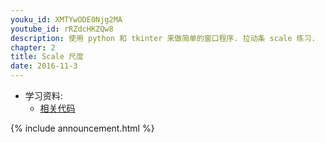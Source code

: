 ```yaml
---
youku_id: XMTYwODE0Njg2MA
youtube_id: rRZdcHKZQw8
description: 使用 python 和 tkinter 来做简单的窗口程序. 拉动条 scale 练习.
chapter: 2
title: Scale 尺度
date: 2016-11-3
---
```

* 学习资料:
  * [相关代码](https://github.com/MorvanZhou/tutorials/blob/master/tkinterTUT/tk6_scale.py)

{% include announcement.html %}